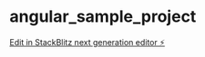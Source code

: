 # angular_sample_project

[Edit in StackBlitz next generation editor ⚡️](https://stackblitz.com/~/github.com/mrNIKHILBROMAS/angular_sample_project)